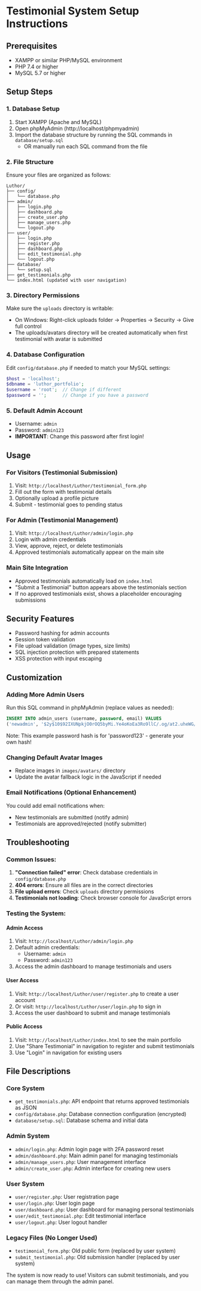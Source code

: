 # Testimonial System Setup Instructions

## Prerequisites
- XAMPP or similar PHP/MySQL environment
- PHP 7.4 or higher
- MySQL 5.7 or higher

## Setup Steps

### 1. Database Setup
1. Start XAMPP (Apache and MySQL)
2. Open phpMyAdmin (http://localhost/phpmyadmin)
3. Import the database structure by running the SQL commands in `database/setup.sql`
   - OR manually run each SQL command from the file

### 2. File Structure
Ensure your files are organized as follows:
```
Luthor/
├── config/
│   └── database.php
├── admin/
│   ├── login.php
│   ├── dashboard.php
│   ├── create_user.php
│   ├── manage_users.php
│   └── logout.php
├── user/
│   ├── login.php
│   ├── register.php
│   ├── dashboard.php
│   ├── edit_testimonial.php
│   └── logout.php
├── database/
│   └── setup.sql
├── get_testimonials.php
└── index.html (updated with user navigation)
```

### 3. Directory Permissions
Make sure the `uploads` directory is writable:
- On Windows: Right-click uploads folder → Properties → Security → Give full control
- The uploads/avatars directory will be created automatically when first testimonial with avatar is submitted

### 4. Database Configuration
Edit `config/database.php` if needed to match your MySQL settings:
```php
$host = 'localhost';
$dbname = 'luthor_portfolio';
$username = 'root';  // Change if different
$password = '';      // Change if you have a password
```

### 5. Default Admin Account
- Username: `admin`
- Password: `admin123`
- **IMPORTANT**: Change this password after first login!

## Usage

### For Visitors (Testimonial Submission)
1. Visit: `http://localhost/Luthor/testimonial_form.php`
2. Fill out the form with testimonial details
3. Optionally upload a profile picture
4. Submit - testimonial goes to pending status

### For Admin (Testimonial Management)
1. Visit: `http://localhost/Luthor/admin/login.php`
2. Login with admin credentials
3. View, approve, reject, or delete testimonials
4. Approved testimonials automatically appear on the main site

### Main Site Integration
- Approved testimonials automatically load on `index.html`
- "Submit a Testimonial" button appears above the testimonials section
- If no approved testimonials exist, shows a placeholder encouraging submissions

## Security Features
- Password hashing for admin accounts
- Session token validation
- File upload validation (image types, size limits)
- SQL injection protection with prepared statements
- XSS protection with input escaping

## Customization

### Adding More Admin Users
Run this SQL command in phpMyAdmin (replace values as needed):
```sql
INSERT INTO admin_users (username, password, email) VALUES 
('newadmin', '$2y$10$92IXUNpkjO0rOQ5byMi.Ye4oKoEa3Ro9llC/.og/at2.uheWG/igi', 'admin@example.com');
```
Note: This example password hash is for 'password123' - generate your own hash!

### Changing Default Avatar Images
- Replace images in `images/avatars/` directory
- Update the avatar fallback logic in the JavaScript if needed

### Email Notifications (Optional Enhancement)
You could add email notifications when:
- New testimonials are submitted (notify admin)
- Testimonials are approved/rejected (notify submitter)

## Troubleshooting

### Common Issues:
1. **"Connection failed" error**: Check database credentials in `config/database.php`
2. **404 errors**: Ensure all files are in the correct directories
3. **File upload errors**: Check `uploads` directory permissions
4. **Testimonials not loading**: Check browser console for JavaScript errors

### Testing the System:

#### Admin Access
1. Visit: `http://localhost/Luthor/admin/login.php`
2. Default admin credentials:
   - Username: `admin`
   - Password: `admin123`
3. Access the admin dashboard to manage testimonials and users

#### User Access  
1. Visit: `http://localhost/Luthor/user/register.php` to create a user account
2. Or visit: `http://localhost/Luthor/user/login.php` to sign in
3. Access the user dashboard to submit and manage testimonials

#### Public Access
1. Visit: `http://localhost/Luthor/index.html` to see the main portfolio
2. Use "Share Testimonial" in navigation to register and submit testimonials
3. Use "Login" in navigation for existing users

## File Descriptions

### Core System
- `get_testimonials.php`: API endpoint that returns approved testimonials as JSON
- `config/database.php`: Database connection configuration (encrypted)
- `database/setup.sql`: Database schema and initial data

### Admin System
- `admin/login.php`: Admin login page with 2FA password reset
- `admin/dashboard.php`: Main admin panel for managing testimonials
- `admin/manage_users.php`: User management interface
- `admin/create_user.php`: Admin interface for creating new users

### User System
- `user/register.php`: User registration page
- `user/login.php`: User login page  
- `user/dashboard.php`: User dashboard for managing personal testimonials
- `user/edit_testimonial.php`: Edit testimonial interface
- `user/logout.php`: User logout handler

### Legacy Files (No Longer Used)
- `testimonial_form.php`: Old public form (replaced by user system)
- `submit_testimonial.php`: Old submission handler (replaced by user system)

The system is now ready to use! Visitors can submit testimonials, and you can manage them through the admin panel.
